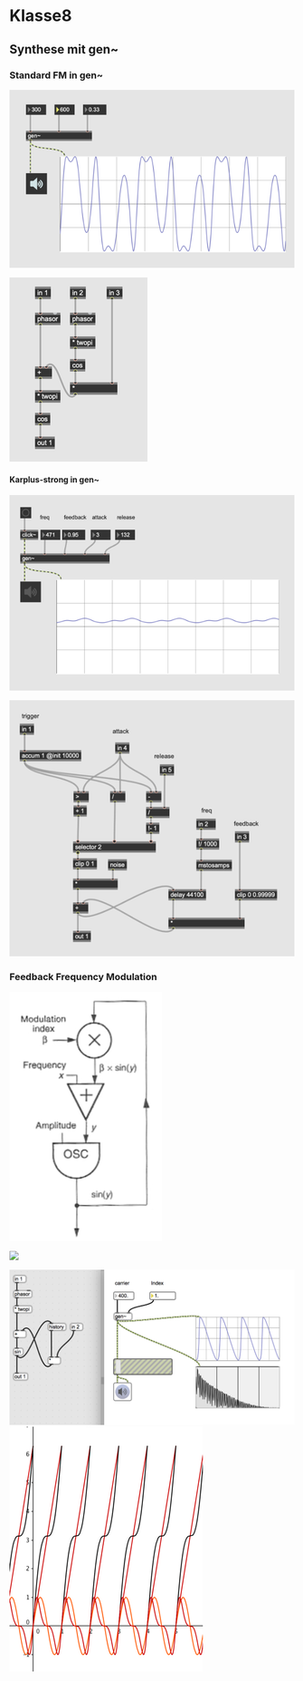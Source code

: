 # Klasse8 

## Synthese mit gen~

### Standard FM in gen~

![](Klasse8/standardfm/main.png)

![](Klasse8/standardfm/gen.png)

#### Karplus-strong in gen~

![](Klasse8/karplus-strong/main.png)

![](Klasse8/karplus-strong/gen.png)


### Feedback Frequency Modulation

![](Klasse8/feedbackfm/FeedbackFM.png)


![](Klasse8/feedbackfm/sine.png)

![](Klasse8/feedbackfm/Feedbackpatch.png)
![](Klasse8/feedbackfm/plot.png)

